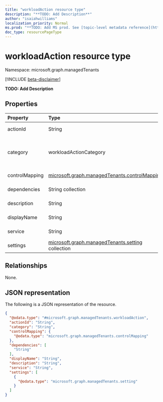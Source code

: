 ```yaml
---
title: "workloadAction resource type"
description: "**TODO: Add Description**"
author: "isaiahwilliams"
localization_priority: Normal
ms.prod: "**TODO: Add MS prod. See [topic-level metadata reference](https://msgo.azurewebsites.net/add/document/guidelines/metadata.html#topic-level-metadata)**"
doc_type: resourcePageType
---
```


# workloadAction resource type

Namespace: microsoft.graph.managedTenants

[!INCLUDE [beta-disclaimer](../../includes/beta-disclaimer.md)]

**TODO: Add Description**

## Properties
|Property|Type|Description|
|:---|:---|:---|
|actionId|String|**TODO: Add Description**|
|category|workloadActionCategory|**TODO: Add Description**. Possible values are: `automated`, `manual`, `unknownFutureValue`.|
|controlMapping|[microsoft.graph.managedTenants.controlMapping](../resources/managedtenants-controlmapping.md)|**TODO: Add Description**|
|dependencies|String collection|**TODO: Add Description**|
|description|String|**TODO: Add Description**|
|displayName|String|**TODO: Add Description**|
|service|String|**TODO: Add Description**|
|settings|[microsoft.graph.managedTenants.setting](../resources/managedtenants-setting.md) collection|**TODO: Add Description**|

## Relationships
None.

## JSON representation
The following is a JSON representation of the resource.
<!-- {
  "blockType": "resource",
  "@odata.type": "microsoft.graph.managedTenants.workloadAction"
}
-->
``` json
{
  "@odata.type": "#microsoft.graph.managedTenants.workloadAction",
  "actionId": "String",
  "category": "String",
  "controlMapping": {
    "@odata.type": "microsoft.graph.managedTenants.controlMapping"
  },
  "dependencies": [
    "String"
  ],
  "displayName": "String",
  "description": "String",
  "service": "String",
  "settings": [
    {
      "@odata.type": "microsoft.graph.managedTenants.setting"
    }
  ]
}
```

